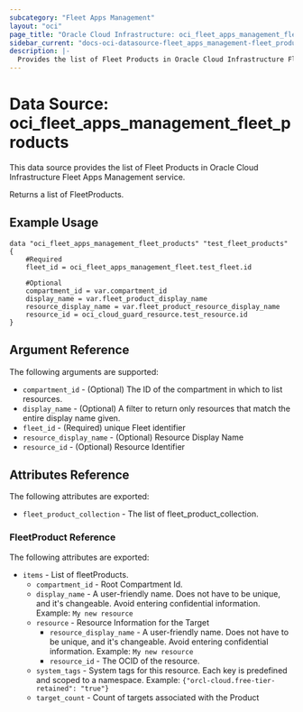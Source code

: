 ```yaml
---
subcategory: "Fleet Apps Management"
layout: "oci"
page_title: "Oracle Cloud Infrastructure: oci_fleet_apps_management_fleet_products"
sidebar_current: "docs-oci-datasource-fleet_apps_management-fleet_products"
description: |-
  Provides the list of Fleet Products in Oracle Cloud Infrastructure Fleet Apps Management service
---
```


# Data Source: oci_fleet_apps_management_fleet_products
This data source provides the list of Fleet Products in Oracle Cloud Infrastructure Fleet Apps Management service.

Returns a list of FleetProducts.


## Example Usage

```hcl
data "oci_fleet_apps_management_fleet_products" "test_fleet_products" {
	#Required
	fleet_id = oci_fleet_apps_management_fleet.test_fleet.id

	#Optional
	compartment_id = var.compartment_id
	display_name = var.fleet_product_display_name
	resource_display_name = var.fleet_product_resource_display_name
	resource_id = oci_cloud_guard_resource.test_resource.id
}
```

## Argument Reference

The following arguments are supported:

* `compartment_id` - (Optional) The ID of the compartment in which to list resources.
* `display_name` - (Optional) A filter to return only resources that match the entire display name given.
* `fleet_id` - (Required) unique Fleet identifier
* `resource_display_name` - (Optional) Resource Display Name
* `resource_id` - (Optional) Resource Identifier


## Attributes Reference

The following attributes are exported:

* `fleet_product_collection` - The list of fleet_product_collection.

### FleetProduct Reference

The following attributes are exported:

* `items` - List of fleetProducts.
	* `compartment_id` - Root Compartment Id.
	* `display_name` - A user-friendly name. Does not have to be unique, and it's changeable. Avoid entering confidential information.  Example: `My new resource` 
	* `resource` - Resource Information for the Target
		* `resource_display_name` - A user-friendly name. Does not have to be unique, and it's changeable. Avoid entering confidential information.  Example: `My new resource` 
		* `resource_id` - The OCID of the resource.
	* `system_tags` - System tags for this resource. Each key is predefined and scoped to a namespace. Example: `{"orcl-cloud.free-tier-retained": "true"}` 
	* `target_count` - Count of targets associated with the Product

